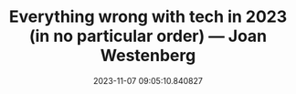 ---
date: 2023-11-07 09:05:10.840827
link:
  source: web
  source_url: https://roytang.net
  text: Everything wrong with tech in 2023 (in no particular order) — Joan Westenberg
  url: https://joanwestenberg.com/blog/everything-wrong-with-tech-in-2023-in-no-particular-order
source: web
syndicated:
- type: mastodon
  url: https://indieweb.social/users/roytang/statuses/111368464751140711
tags:
- tech
title: Everything wrong with tech in 2023 (in no particular order) — Joan Westenberg
---